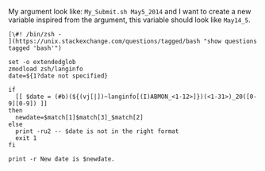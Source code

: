 My argument look like: `My_Submit.sh May5_2014` and I want to create a new variable inspired from the argument, this variable should look like `May14_5`.

    [\#! /bin/zsh -
    ](https://unix.stackexchange.com/questions/tagged/bash "show questions tagged 'bash'")

    set -o extendedglob
    zmodload zsh/langinfo
    date=${1?date not specified}

    if
      [[ $date = (#b)(${(vj[|])~langinfo[(I)ABMON_<1-12>]})(<1-31>)_20([0-9][0-9]) ]]
    then
      newdate=$match[1]$match[3]_$match[2]
    else
      print -ru2 -- $date is not in the right format
      exit 1
    fi

    print -r New date is $newdate.